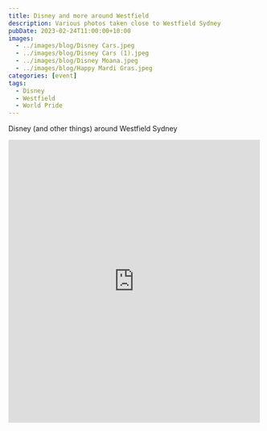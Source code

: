 ```yaml
---
title: Disney and more around Westfield
description: Various photos taken close to Westfield Sydney
pubDate: 2023-02-24T11:00:00+10:00
images:
  - ../images/blog/Disney Cars.jpeg
  - ../images/blog/Disney Cars (1).jpeg
  - ../images/blog/Disney Moana.jpeg
  - ../images/blog/Happy Mardi Gras.jpeg
categories: [event]
tags:
  - Disney
  - Westfield
  - World Pride
---
```


Disney (and other things) around Westfield Sydney

<iframe src="https://www.facebook.com/plugins/post.php?href=https%3A%2F%2Fwww.facebook.com%2Fchris1.tham%2Fposts%2Fpfbid02w31LnbzpbUsx3GwuiUrnHGY6MtcWdRRHr8NSxVNz2Lhfjm6Uaptt9G1CVaK5cVysl&show_text=true&width=500" width="500" height="562" style="border:none;overflow:hidden" scrolling="no" frameborder="0" allowfullscreen="true" allow="autoplay; clipboard-write; encrypted-media; picture-in-picture; web-share"></iframe>
